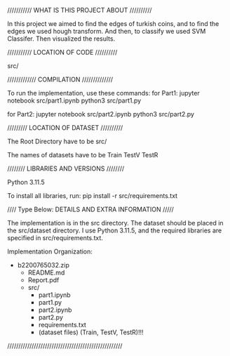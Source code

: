 /////////// WHAT IS THIS PROJECT ABOUT //////////

In this project we aimed to find the edges of turkish coins, and to find the edges we used hough transform. And then, to classify we used SVM Classifer. Then visualized the results.

/////////// LOCATION OF CODE //////////

src/

///////////// COMPILATION //////////////

To run the implementation, use these commands: 
for Part1:
jupyter notebook src/part1.ipynb
python3 src/part1.py

for Part2:
jupyter notebook src/part2.ipynb
python3 src/part2.py

///////// LOCATION OF DATASET //////////

The Root Directory have to be
src/

The names of datasets have to be
Train
TestV
TestR

//////// LIBRARIES AND VERSIONS ////////

Python 3.11.5

To install all libraries, run: pip install -r src/requirements.txt

//// Type Below: DETAILS AND EXTRA INFORMATION /////

The implementation is in the src directory.
The dataset should be placed in the src/dataset directory.
I use Python 3.11.5, and the required libraries are specified in src/requirements.txt.

Implementation Organization:
- b2200765032.zip
  - README.md
  - Report.pdf
  - src/
      - part1.ipynb
      - part1.py
      - part2.ipynb
      - part2.py
      - requirements.txt
      * (dataset files) (Train, TestV, TestR)!!!

////////////////////////////////////////////////////
